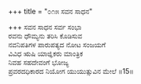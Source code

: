 +++
title = "೦೧೫ ಸವನ ಸಾಧನ"

+++
ಸವನ ಸಾಧನ ಸರ್ವ ಸಂಭಾ  
ರವನು ಧೌಮ್ಯನು ತರಿಸಿ ಕೊಡಿಸುವ   
ನವನಿಪತಿಗಳ ಪಾರುಪತ್ಯದ ನೋಟ ಸಂಜಯಗೆ   
ವಿವಿಧ ಋಷಿ ಯಾಜ್ಞಿಕರು ಮಾಂತ್ರಿಕ   
ನಿವಹ ಸಹದೇವಂಗೆ  ಭೋಜ್ಯ  
ಪ್ರವರದಧಿಕಾರದ ನಿಯೋಗ ಯುಯುತ್ಸುವಿನ ಮೇಲೆ    ॥15॥